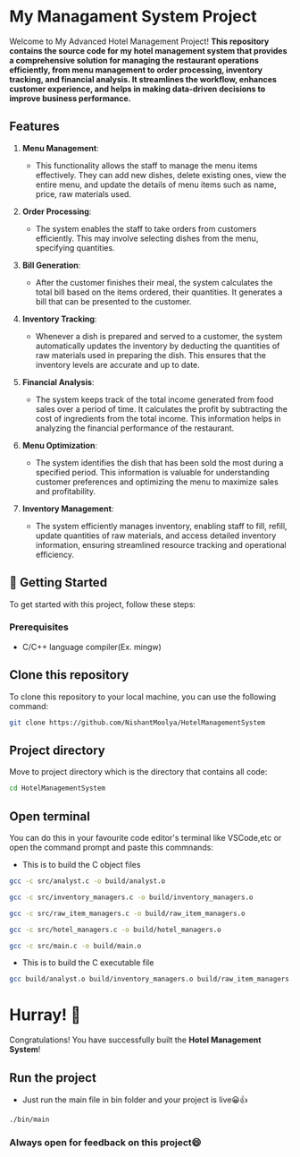 # My Managament System Project

Welcome to My Advanced Hotel Management Project! 
**This repository contains the source code for my hotel management system that provides a comprehensive solution for managing the restaurant operations efficiently, from menu management to order processing, inventory tracking, and financial analysis. It streamlines the workflow, enhances customer experience, and helps in making data-driven decisions to improve business performance.**

## Features

1. **Menu Management**:
   - This functionality allows the staff to manage the menu items effectively. They can add new dishes, delete existing ones, view the entire menu, and update the details of menu items such as name, price, raw materials used.
   
2. **Order Processing**:
   - The system enables the staff to take orders from customers efficiently. This may involve selecting dishes from the menu, specifying quantities.
   
3. **Bill Generation**:
   - After the customer finishes their meal, the system calculates the total bill based on the items ordered, their quantities. It generates a bill that can be presented to the customer.
   
4. **Inventory Tracking**:
   - Whenever a dish is prepared and served to a customer, the system automatically updates the inventory by deducting the quantities of raw materials used in preparing the dish. This ensures that the inventory levels are accurate and up to date.
   
5. **Financial Analysis**:
   - The system keeps track of the total income generated from food sales over a period of time. It calculates the profit by subtracting the cost of ingredients from the total income. This information helps in analyzing the financial performance of the restaurant.
   
6. **Menu Optimization**:
   - The system identifies the dish that has been sold the most during a specified period. This information is valuable for understanding customer preferences and optimizing the menu to maximize sales and profitability.
7. **Inventory Management**:
   - The system efficiently manages inventory, enabling staff to fill, refill, update quantities of raw materials, and access detailed inventory information, ensuring streamlined resource tracking and operational efficiency.
  

## 🚀 Getting Started

To get started with this project, follow these steps:

### Prerequisites

- C/C++ language compiler(Ex. mingw) 

## Clone this repository

To clone this repository to your local machine, you can use the following command:

```bash
git clone https://github.com/NishantMoolya/HotelManagementSystem
```
## Project directory
Move to project directory which is the directory that contains all code:
```bash
cd HotelManagementSystem
```
## Open terminal
You can do this in your favourite code editor's terminal like VSCode,etc or open the command prompt and paste this commnands:
- This is to build the C object files
```bash
gcc -c src/analyst.c -o build/analyst.o 
```
```bash
gcc -c src/inventory_managers.c -o build/inventory_managers.o 
```
```bash
gcc -c src/raw_item_managers.c -o build/raw_item_managers.o                          
```
```bash
gcc -c src/hotel_managers.c -o build/hotel_managers.o        
```
```bash
gcc -c src/main.c -o build/main.o      
```

- This is to build the C executable file
```bash
gcc build/analyst.o build/inventory_managers.o build/raw_item_managers.o build/hotel_managers.o build/main.o -o bin/main
```
# Hurray! 🎉
Congratulations! You have successfully built the **Hotel Management System**!
## Run the project
- Just run the main file in bin folder and your project is live😀👍
```bash
./bin/main
```
### Always open for feedback on this project😄
